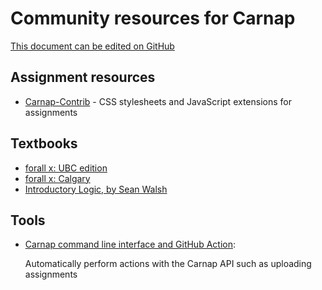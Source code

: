 # Community resources for Carnap

[This document can be edited on GitHub](https://github.com/Carnap/Carnap-Documentation/edit/master/doc/awesome-carnap.md)

## Assignment resources

* [Carnap-Contrib](https://github.com/Carnap/Carnap-Contrib) - CSS stylesheets
  and JavaScript extensions for assignments

## Textbooks

* [forall x: UBC edition](https://github.com/ubc-carnap-team/forallx-pandocs/)
* [forall x: Calgary](https://carnap.io/shared/rzach@ucalgary.ca/forall%20x:%20Calgary.md)
* [Introductory Logic, by Sean Walsh](https://carnap.io/shared/walsh@g.ucla.edu/book-mainpage.pandoc)

<!-- TODO: others? -->

## Tools

* [Carnap command line interface and GitHub Action](https://github.com/Carnap/Actions):

  Automatically perform actions with the Carnap API such as uploading assignments

